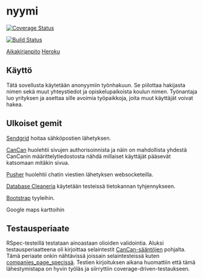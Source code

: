 # nyymi

[![Coverage Status](https://coveralls.io/repos/github/nyymiapp/nyymi/badge.svg?branch=master)](https://coveralls.io/github/nyymiapp/nyymi?branch=master)

[![Build Status](https://travis-ci.org/nyymiapp/nyymi.svg?branch=master)](https://travis-ci.org/nyymiapp/nyymi)

[Aikakirjanpito](https://docs.google.com/spreadsheets/d/1HR3h8OUmtGv9Rlxunj25JdfaotxLDICiaqsESHZKF8A/edit?usp=sharing) [Heroku](https://nyymi.herokuapp.com/)

## Käyttö
Tätä sovellusta käytetään anonyymiin työnhakuun. Se piilottaa hakijasta nimen sekä muut yhteystiedot ja opiskelupaikoista koulun nimen. Työnantaja luo yrityksen ja asettaa sille avoimia työpaikkoja, joita muut käyttäjät voivat hakea. 

## Ulkoiset gemit

[Sendgrid](http://sendgrid.com/) hoitaa sähköpostien lähetyksen.

[CanCan](https://github.com/ryanb/cancan) huolehtii sivujen authorisoinnista ja näin on mahdollista yhdestä CanCanin määrittelytiedostosta nähdä millaiset käyttäjät pääsevät katsomaan mitäkin sivua.

[Pusher](https://pusher.com/) huolehtii chatin viestien lähetyksen websocketeilla. 

[Database Cleaneria](https://github.com/DatabaseCleaner/database_cleaner) käytetään testeissä tietokannan tyhjennykseen.

[Bootstrap](http://getbootstrap.com/components/) tyyleihin.

Google maps karttoihin

## Testausperiaate

RSpec-testeillä testataan ainoastaan olioiden validointia. 
Aluksi testausperiaatteena oli kirjoittaa selaintestit [CanCan-sääntöjen](https://github.com/nyymiapp/nyymi/blob/master/app/models/ability.rb) pohjalta. Tämä periaate onkin nähtävissä joissain selaintesteissä kuten [companies_page_specissä](https://github.com/nyymiapp/nyymi/blob/master/spec/features/companies_page_spec.rb). Testien kirjoituksen aikana huomattiin että tämä lähestymistapa on hyvin työläs ja siirryttiin coverage-driven-testaukseen. 


